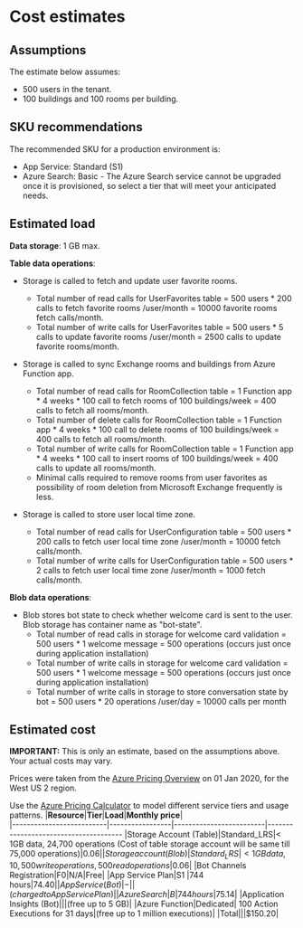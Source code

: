 # Cost estimates

## Assumptions

The estimate below assumes:

-   500 users in the tenant.
-	100 buildings and 100 rooms per building. 

## SKU recommendations
The recommended SKU for a production environment is:

 - App Service: Standard (S1)
 -   Azure Search: Basic
    -   The Azure Search service cannot be upgraded once it is provisioned, so select a tier that will meet your anticipated needs.

## [](/wiki/costestimate#estimated-load)Estimated load

**Data storage**: 1 GB max.

**Table data operations**:
    
 - Storage is called to fetch and update user favorite rooms.
    -   Total number of read calls for UserFavorites table = 500 users * 200 calls to fetch favorite rooms /user/month = 10000 favorite rooms fetch calls/month.
    -   Total number of write calls for UserFavorites table = 500 users * 5 calls to update favorite rooms /user/month = 2500 calls to update favorite rooms/month.

 - Storage is called to sync Exchange rooms and buildings from Azure Function app.
	-	Total number of read calls for RoomCollection table = 1 Function app * 4 weeks * 100 call to fetch rooms of 100 buildings/week = 400 calls to fetch all rooms/month.
	-	Total number of delete calls for RoomCollection table = 1 Function app * 4 weeks * 100 call to delete rooms of 100 buildings/week = 400 calls to fetch all rooms/month.
	-	Total number of write calls for RoomCollection table = 1 Function app * 4 weeks * 100 call to insert rooms of 100 buildings/week = 400 calls to update all rooms/month.
	-	Minimal calls required to remove rooms from user favorites as possibility of room deletion from Microsoft Exchange frequently is less.

 - Storage is called to store user local time zone.	

	 - Total number of read calls for UserConfiguration table = 500 users * 200 calls to fetch user local time zone /user/month = 10000 fetch calls/month.
	 - Total number of write calls for UserConfiguration table = 500 users * 2 calls to fetch user local time zone /user/month = 1000 fetch calls/month.

**Blob data operations**:
 - Blob stores bot state to check whether welcome card is sent to the user. Blob storage has container name as "bot-state".
	-	Total number of read calls in storage for welcome card validation = 500 users * 1 welcome message = 500 operations (occurs just once during application installation)
	-	Total number of write calls in storage for welcome card validation = 500 users * 1 welcome message = 500 operations (occurs just once during application installation)
	-	Total number of write calls in storage to store conversation state by bot = 500 users * 20 operations /user/day = 10000 calls per month

## [](https://github.com/OfficeDev/microsoft-teams-TODO-app/wiki/Cost-estimate#estimated-cost)Estimated cost
**IMPORTANT:** This is only an estimate, based on the assumptions above. Your actual costs may vary.

Prices were taken from the [Azure Pricing Overview](https://azure.microsoft.com/en-us/pricing/) on 01 Jan 2020, for the West US 2 region.

Use the [Azure Pricing Calculator](https://azure.com/e/3d7c633e3b624c44b16d3ac25f8bc582) to model different service tiers and usage patterns.
|**Resource**|**Tier**|**Load**|**Monthly price**|          
|--------------------------|-----------------|-------------------------|--------------------------------------
|Storage Account (Table)|Standard_LRS|< 1GB data, 24,700 operations (Cost of table storage account will be same till 75,000 operations)|$0.06|
|Storage account (Blob)|Standard_LRS|< 1GB data, 10,500 write operations, 500 read operations|$0.06|
|Bot Channels Registration|F0|N/A|Free|
|App Service Plan|S1	|744 hours|$74.40|
|App Service (Bot)|-||(charged to App Service Plan)|
|Azure Search|B|744 hours|$75.14|
|Application Insights (Bot)|||(free up to 5 GB)|
|Azure Function|Dedicated| 100 Action Executions for 31 days|(free up to 1 million executions)|
|Total|||$150.20|